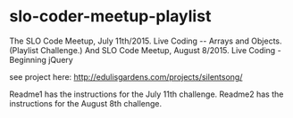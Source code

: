 # slo-coder-meetup-playlist
The SLO Code Meetup, July 11th/2015. Live Coding -- Arrays and Objects. (Playlist Challenge.)
And SLO Code Meetup, August 8/2015. Live Coding - Beginning jQuery 

see project here: http://edulisgardens.com/projects/silentsong/

Readme1 has the instructions for the July 11th challenge.
Readme2 has the instructions for the August 8th challenge.
